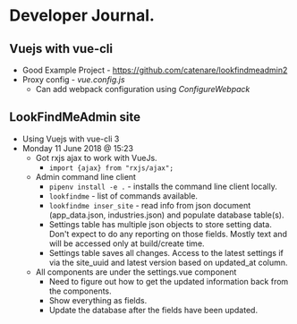 # Developer Journal.
## Vuejs with vue-cli
* Good Example Project - https://github.com/catenare/lookfindmeadmin2
* Proxy config - *vue.config.js*
	* Can add webpack configuration using *ConfigureWebpack* 
## LookFindMeAdmin site
* Using Vuejs with vue-cli 3
* Monday 11 June 2018 @ 15:23
	* Got rxjs ajax to work with VueJs.
		* `import {ajax} from "rxjs/ajax";`
	* Admin command line client
		* `pipenv install -e .` - installs the command line client locally.
		* `lookfindme` - list of commands available.
		* `lookfindme inser_site` - read info from json document (app_data.json, industries.json) and populate database table(s).
		* Settings table has multiple json objects to store setting data. Don't expect to do any reporting on those fields. Mostly text and will be accessed only at build/create time.
		* Settings table saves all changes. Access to the latest settings if via the site_uuid and latest version based on updated_at column.
	* All components are under the settings.vue component
		* Need to figure out how to get the updated information back from the components.
		* Show everything as fields.
		* Update the database after the fields have been updated.